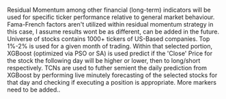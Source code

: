 Residual Momentum among other financial (long-term) indicators will be used for specific ticker performance relative to general market behaviour.
Fama-French factors aren't utilized within residual momentum strategy in this case, I assume results wont be as different, can be added in the future.
Universe of stocks contains 1000+ tickers of US-Based companies.
Top 1%-2% is used for a given month of trading.
Within that selected portion, XGBoost (optimized via PSO or SA) is used predict if the 'Close' Price for the stock the following day will be higher or lower, then to long/short respectively.
TCNs are used to futher semient the daily prediction from XGBoost by performing live minutely forecasting of the selected stocks for that day and checking if executing a position is appropriate.
More markers need to be added..
